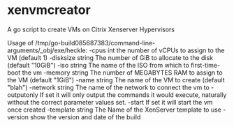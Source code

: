 # xenvmcreator
A go script to create VMs on Citrix Xenserver Hypervisors

Usage of /tmp/go-build085687383/command-line-arguments/_obj/exe/heckle:
  -cpus int
        the number of vCPUs to assign to the VM (default 1)
  -disksize string
        The number of GiB to allocate to the disk (default "10GiB")
  -iso string
        The name of the ISO from which to first-time-boot the vm
  -memory string
        The number of MEGABYTES RAM to assign to the VM (default "1GiB")
  -name string
        The name of the VM to create (default "blah")
  -network string
        The name of the network to connect the vm to
  -outputonly
        If set it will only output the commands it would execute, naturally without the correct parameter values set.
  -start
        If set it will start the vm once created
  -template string
        The Name of the XenServer template to use
  -version
        show the version and date of the build
